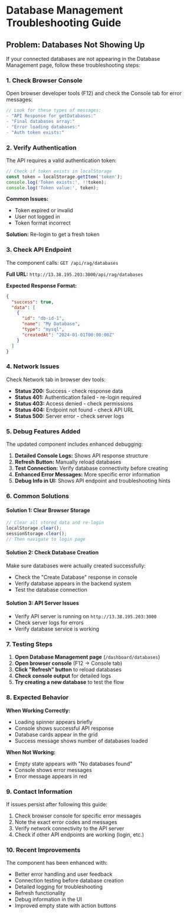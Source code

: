 # Database Management Troubleshooting Guide

## Problem: Databases Not Showing Up

If your connected databases are not appearing in the Database Management page, follow these troubleshooting steps:

### 1. Check Browser Console

Open browser developer tools (F12) and check the Console tab for error messages:

```javascript
// Look for these types of messages:
- "API Response for getDatabases:"
- "Final databases array:"
- "Error loading databases:"
- "Auth token exists:"
```

### 2. Verify Authentication

The API requires a valid authentication token:

```javascript
// Check if token exists in localStorage
const token = localStorage.getItem('token');
console.log('Token exists:', !!token);
console.log('Token value:', token);
```

**Common Issues:**
- Token expired or invalid
- User not logged in
- Token format incorrect

**Solution:** Re-login to get a fresh token

### 3. Check API Endpoint

The component calls: `GET /api/rag/databases`

**Full URL:** `http://13.38.195.203:3000/api/rag/databases`

**Expected Response Format:**
```json
{
  "success": true,
  "data": [
    {
      "id": "db-id-1",
      "name": "My Database",
      "type": "mysql",
      "createdAt": "2024-01-01T00:00:00Z"
    }
  ]
}
```

### 4. Network Issues

Check Network tab in browser dev tools:

- **Status 200:** Success - check response data
- **Status 401:** Authentication failed - re-login required
- **Status 403:** Access denied - check permissions
- **Status 404:** Endpoint not found - check API URL
- **Status 500:** Server error - check server logs

### 5. Debug Features Added

The updated component includes enhanced debugging:

1. **Detailed Console Logs:** Shows API response structure
2. **Refresh Button:** Manually reload databases
3. **Test Connection:** Verify database connectivity before creating
4. **Enhanced Error Messages:** More specific error information
5. **Debug Info in UI:** Shows API endpoint and troubleshooting hints

### 6. Common Solutions

#### Solution 1: Clear Browser Storage
```javascript
// Clear all stored data and re-login
localStorage.clear();
sessionStorage.clear();
// Then navigate to login page
```

#### Solution 2: Check Database Creation
Make sure databases were actually created successfully:
- Check the "Create Database" response in console
- Verify database appears in the backend system
- Test the database connection

#### Solution 3: API Server Issues
- Verify API server is running on `http://13.38.195.203:3000`
- Check server logs for errors
- Verify database service is working

### 7. Testing Steps

1. **Open Database Management page** (`/dashboard/databases`)
2. **Open browser console** (F12 → Console tab)
3. **Click "Refresh" button** to reload databases
4. **Check console output** for detailed logs
5. **Try creating a new database** to test the flow

### 8. Expected Behavior

**When Working Correctly:**
- Loading spinner appears briefly
- Console shows successful API response
- Database cards appear in the grid
- Success message shows number of databases loaded

**When Not Working:**
- Empty state appears with "No databases found"
- Console shows error messages
- Error message appears in red

### 9. Contact Information

If issues persist after following this guide:
1. Check browser console for specific error messages
2. Note the exact error codes and messages
3. Verify network connectivity to the API server
4. Check if other API endpoints are working (login, etc.)

### 10. Recent Improvements

The component has been enhanced with:
- Better error handling and user feedback
- Connection testing before database creation
- Detailed logging for troubleshooting
- Refresh functionality
- Debug information in the UI
- Improved empty state with action buttons

